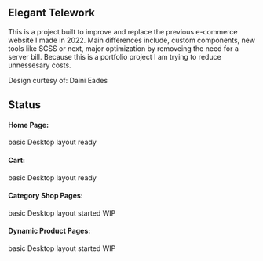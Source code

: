 ## Elegant Telework

This is a project built to improve and replace the previous e-commerce website I made in 2022. Main differences include, custom components, new tools like SCSS or next, major optimization by removeing the need for a server bill. Because this is a portfolio project I am trying to reduce unnessesary costs.

Design curtesy of: Daini Eades

## Status

#### Home Page:

basic Desktop layout ready

#### Cart:

basic Desktop layout ready

#### Category Shop Pages:

basic Desktop layout started WIP

#### Dynamic Product Pages:

basic Desktop layout started WIP

